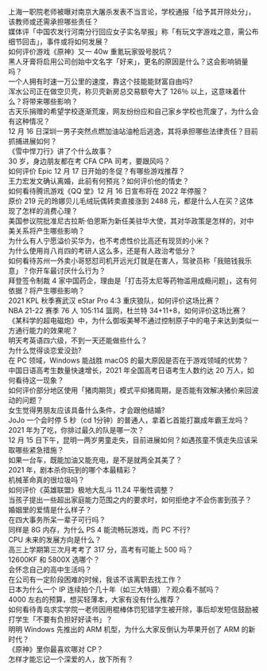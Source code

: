 上海一职院老师被曝对南京大屠杀发表不当言论，学校通报「给予其开除处分」，该教师或还需承担哪些责任？  
媒体评「中国农发行河南分行回应女子实名举报」称「有玩文字游戏之意，需公布细节回击」，事件或将如何发展？  
如何评价游戏《原神》又一 40w 重氪玩家毁号脱坑？  
黑人牙膏将启用公司创始中文名字「好来」，更名的原因是什么？这会影响销量吗？  
一个人拥有时速一万公里的速度，靠这个技能能财富自由吗?  
浑水公司正在做空贝壳，称贝壳新房总交易额夸大了 126％ 以上，这意味着什么？将带来哪些影响？  
古天乐捐赠的希望学校逐渐荒废，网友纷纷应和自己家乡学校也荒废了，为什么会有这种情况？  
12 月 16 日深圳一男子突然点燃加油站油枪后逃逸，其将承担哪些法律责任？目前抓捕进展如何？  
《雪中悍刀行》讲了个什么故事？  
30 岁，身边朋友都在考 CFA CPA 司考，要跟风吗？  
如何评价 Epic 12 月 17 日开始的冬促？有哪些游戏推荐？  
王力宏发文确认离婚，此前有何预兆？如何评价他的情史？  
如何看待腾讯游戏《QQ 堂》12 月 16 日宣布将在 2022 年停服？  
原价 219 元的玲娜贝儿毛绒玩偶转卖直接涨到 2488 元，都是什么人在买？这体现了怎样的消费心理？  
美国参议院批准尼古拉斯·伯恩斯为新任美驻华大使，其对华政策是怎样的，对中美关系将产生哪些影响？  
为什么有人宁愿溢价买华为，也不考虑性价比高还有现货的小米？  
为什么使用肖八肖四的考研人这么多，还是有人政治考低分？  
如何看待苏州一外卖小哥怒怼司机开远光灯就是在害人，驾驶员称「我赔钱我乐意」？你开车最讨厌什么行为？  
拜登签令制裁 4 家中国药企，理由是「打击芬太尼等药物滥用成瘾问题」，这有何依据？将产生哪些影响？  
2021 KPL 秋季赛武汉 eStar Pro 4:3 重庆狼队，如何评价这场比赛？  
NBA 21-22 赛季 76 人 105:114 篮网，杜兰特 34+11+8，如何评价这场比赛？  
《某科学的超电磁炮》中，为什么御坂美琴不通过控制原子中的电子来达到类似一方通行能力的效果呢？  
明天考英语四六级，不到一天还能做些什么？  
为什么觉得谈恋爱没劲?  
在 PC 领域，Windows 能战胜 macOS 的最大原因是否在于游戏领域的优势？  
中国日语高考生数量快速增长，2021 年全国高考日语考生人数约达 20 万人，如何看待这一现象？  
如何评价部分地区使用「猪肉期货」模式平抑猪周期，是否能有效解决猪价来回波动的问题？  
女生觉得男朋友应该具备什么条件，才会跟他结婚?  
JoJo 一个会时停 5 秒（cd 1分钟）的普通人，拿着匕首能打赢成年霸王龙吗？  
2021 年为了吃，你排过最久的队是哪一次？  
12 月 15 日下午，昆明一两岁男童走失，目前进展如何？如遇孩童不慎走失应该采取哪些紧急措施？  
如果一台车，既能加油又能充电，是不是就两全其美了？  
2021 年，剧本杀你玩到的哪个本最精彩？  
机械革命真的很垃圾吗？  
如何评价《英雄联盟》极地大乱斗 11.24 平衡性调整？  
当孩子提出一些超出家庭能力范围之内的要求时，如何拒绝才不会伤害到孩子？  
婚姻里的爱情是什么样子？  
在四大事务所呆一辈子可行吗？  
同样是 8G 内存，为什么 PS 4 能流畅玩游戏，而 PC 不行?  
CPU 未来的发展方向是什么？  
高三上学期第三次月考考了 317 分，高考有可能上 500 吗？  
12600KF 和 5800X 选哪个？  
会怀念自己的高中生活吗？  
在公司有一定阶段困难的时候，我该不该离职去找工作？  
日本为什么一个 IP 连续拍个几十年（如三大特摄）？观众看不腻吗？  
4000 左右的预算，想买轻薄本，大家有没有什么推荐？  
如何看待青岛求实学院一老师因用棍棒体罚犯错学生被开除，事后却发短信鼓励被打学生「不要有负担好好读书」？  
明明 Windows  先推出的 ARM  机型，为什么大家反倒认为苹果开创了 ARM  的新时代？  
《原神》里你最喜欢哪对 CP？  
怎样才能忘记一个深爱的人，放下所有？  
